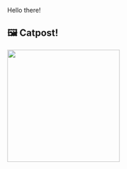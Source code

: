 Hello there!



## 🖼️ Catpost!

<sub>
    <img src="https://cdn2.thecatapi.com/images/ayCikGIJL.jpg" height="256">
</sub>

